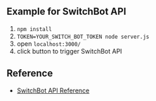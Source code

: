 ## Example for SwitchBot API

1. `npm install`
2. `TOKEN=YOUR_SWITCH_BOT_TOKEN node server.js`
3. open `localhost:3000/`
4. click button to trigger SwitchBot API

## Reference

- [SwitchBot API Reference](https://github.com/OpenWonderLabs/SwitchBotAPI)
